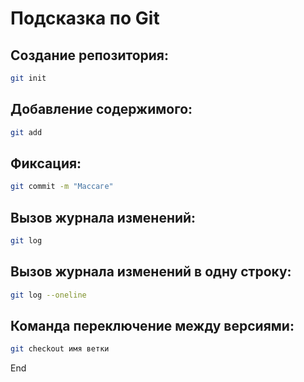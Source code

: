 # Подсказка по Git

## Создание репозитория:
```sh
git init
```

## Добавление содержимого:
```sh
git add
```

## Фиксация:
```sh
git commit -m "Массаге"
```

## Вызов журнала изменений:
```sh
git log
```

## Вызов журнала изменений в одну строку:
```sh
git log --oneline
```

## Команда переключение между версиями:
```sh
git checkout имя ветки
```

End